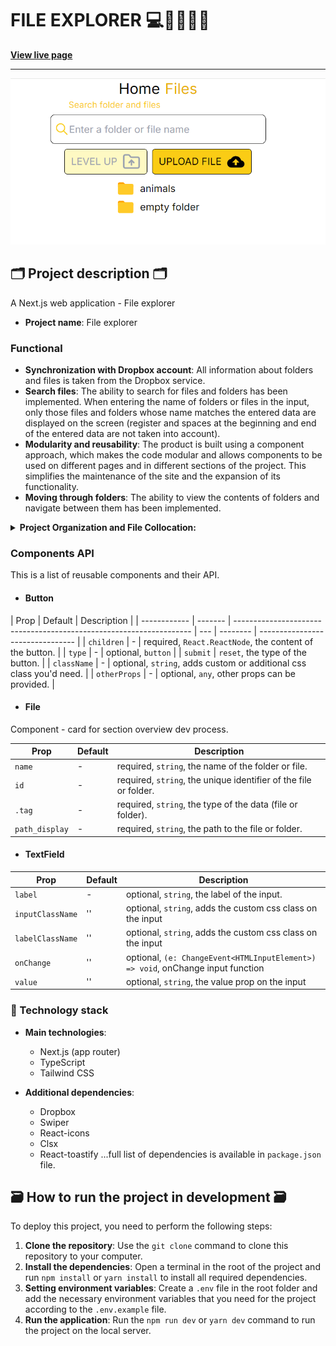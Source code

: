 # FILE EXPLORER 💻🧩👨🏿‍💻

**[View live page](https://spilno.vercel.app/)**

---

![Site image](./public/meta/og-image.png)

## 🗂️ Project description 🗂️

A Next.js web application - File explorer

- **Project name**: File explorer

### Functional

- **Synchronization with Dropbox account**: All information about folders and files is taken from the Dropbox service.
- **Search files**: The ability to search for files and folders has been implemented. When entering the name of folders or files in the input, only those files and folders whose name matches the entered data are displayed on the screen (register and spaces at the beginning and end of the entered data are not taken into account).
- **Modularity and reusability**: The product is built using a component
  approach, which makes the code modular and allows components to be used on
  different pages and in different sections of the project. This simplifies the
  maintenance of the site and the expansion of its functionality.
- **Moving through folders**:
  The ability to view the contents of folders and navigate between them has been implemented.

<details>

<summary><b>Project Organization and File Collocation: </b></summary>

<br/>

```

|-- public -> static files
|-- src -> source directory with the main application code
  |-- app -> pages and routing
  |-- components -> folder with components
    |-- base -> base sections/block components
    |-- ui -> small reusable components
  |-- layout -> components that are used as a main template (header, footer)
  |-- sections -> folder with section components
  |-- data -> static data for the project (json)
  |-- types -> folder with reusable type definitions
  |-- utils -> additional reusable functions

```

</details>

### Components API

This is a list of reusable components and their API.

- #### Button

| Prop         | Default | Description                                                         |
| ------------ | ------- | ------------------------------------------------------------------- | --- | -------- | -------------------------------- |
| `children`   | -       | required, `React.ReactNode`, the content of the button.             |
| `type`       | -       | optional, `button`                                                  |     | `submit` | `reset`, the type of the button. |
| `className`  | -       | optional, `string`, adds custom or additional css class you'd need. |
| `otherProps` | -       | optional, `any`, other props can be provided.                       |

- #### File

Component - card for section overview dev process.

| Prop           | Default | Description                                                      |
| -------------- | ------- | ---------------------------------------------------------------- |
| `name`         | -       | required, `string`, the name of the folder or file.              |
| `id`           | -       | required, `string`, the unique identifier of the file or folder. |
| `.tag`         | -       | required, `string`, the type of the data (file or folder).       |
| `path_display` | -       | required, `string`, the path to the file or folder.              |

- #### TextField

| Prop             | Default | Description                                                                     |
| ---------------- | ------- | ------------------------------------------------------------------------------- |
| `label`          | -       | optional, `string`, the label of the input.                                     |
| `inputClassName` | ''      | optional, `string`, adds the custom css class on the input                      |
| `labelClassName` | ''      | optional, `string`, adds the custom css class on the input                      |
| `onChange`       | ''      | optional, `(e: ChangeEvent<HTMLInputElement>) => void`, onChange input function |
| `value`          | ''      | optional, `string`, the value prop on the input                                 |

</details>

### 🚧 Technology stack

- **Main technologies**:

  - Next.js (app router)
  - TypeScript
  - Tailwind CSS

- **Additional dependencies**:

  - Dropbox
  - Swiper
  - React-icons
  - Clsx
  - React-toastify
    ...full list of dependencies is available in `package.json` file.

## 🗃️ How to run the project in development 🗃️

To deploy this project, you need to perform the following steps:

1. **Clone the repository**: Use the `git clone` command to clone this
   repository to your computer.
2. **Install the dependencies**: Open a terminal in the root of the project and
   run `npm install` or `yarn install` to install all required dependencies.
3. **Setting environment variables**: Create a `.env` file in the root folder
   and add the necessary environment variables that you need for the project
   according to the `.env.example` file.
4. **Run the application**: Run the `npm run dev` or `yarn dev` command to run
   the project on the local server.
